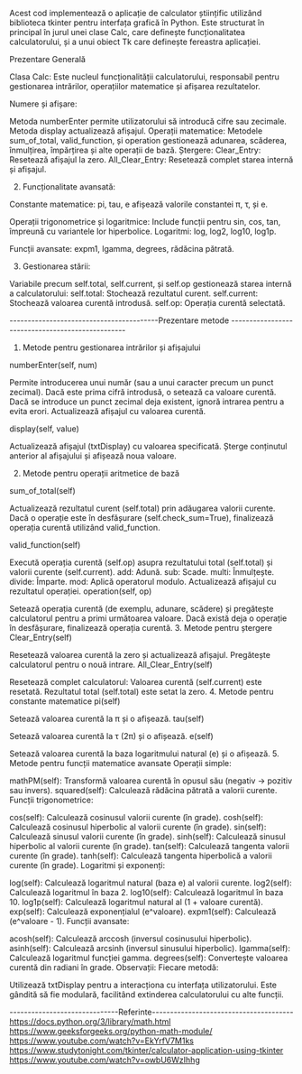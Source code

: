 Acest cod implementează o aplicație de calculator științific utilizând biblioteca tkinter pentru interfața grafică în Python. Este structurat în principal în jurul unei clase Calc, care definește funcționalitatea calculatorului, și a unui obiect Tk care definește fereastra aplicației.

Prezentare Generală

Clasa Calc:
Este nucleul funcționalității calculatorului, responsabil pentru gestionarea intrărilor, operațiilor matematice și afișarea rezultatelor.

Numere și afișare:

Metoda numberEnter permite utilizatorului să introducă cifre sau zecimale.
Metoda display actualizează afișajul.
Operații matematice:
Metodele sum_of_total, valid_function, și operation gestionează adunarea, scăderea, înmulțirea, împărțirea și alte operații de bază.
Ștergere:
Clear_Entry: Resetează afișajul la zero.
All_Clear_Entry: Resetează complet starea internă și afișajul.


2. Funcționalitate avansată:

Constante matematice:
pi, tau, e afișează valorile constantei π, τ, și e.

Operații trigonometrice și logaritmice:
Include funcții pentru sin, cos, tan, împreună cu variantele lor hiperbolice.
Logaritmi: log, log2, log10, log1p.

Funcții avansate:
expm1, lgamma, degrees, rădăcina pătrată.


3. Gestionarea stării:

Variabile precum self.total, self.current, și self.op gestionează starea internă a calculatorului:
self.total: Stochează rezultatul curent.
self.current: Stochează valoarea curentă introdusă.
self.op: Operația curentă selectată.

-----------------------------------------Prezentare metode -------------------------------------------------


1. Metode pentru gestionarea intrărilor și afișajului

numberEnter(self, num)

Permite introducerea unui număr (sau a unui caracter precum un punct zecimal).
Dacă este prima cifră introdusă, o setează ca valoare curentă.
Dacă se introduce un punct zecimal deja existent, ignoră intrarea pentru a evita erori.
Actualizează afișajul cu valoarea curentă.

display(self, value)

Actualizează afișajul (txtDisplay) cu valoarea specificată.
Șterge conținutul anterior al afișajului și afișează noua valoare.

2. Metode pentru operații aritmetice de bază

sum_of_total(self)

Actualizează rezultatul curent (self.total) prin adăugarea valorii curente.
Dacă o operație este în desfășurare (self.check_sum=True), finalizează operația curentă utilizând valid_function.

valid_function(self)

Execută operația curentă (self.op) asupra rezultatului total (self.total) și valorii curente (self.current).
add: Adună.
sub: Scade.
multi: Înmulțește.
divide: Împarte.
mod: Aplică operatorul modulo.
Actualizează afișajul cu rezultatul operației.
operation(self, op)

Setează operația curentă (de exemplu, adunare, scădere) și pregătește calculatorul pentru a primi următoarea valoare.
Dacă există deja o operație în desfășurare, finalizează operația curentă.
3. Metode pentru ștergere
Clear_Entry(self)

Resetează valoarea curentă la zero și actualizează afișajul.
Pregătește calculatorul pentru o nouă intrare.
All_Clear_Entry(self)

Resetează complet calculatorul:
Valoarea curentă (self.current) este resetată.
Rezultatul total (self.total) este setat la zero.
4. Metode pentru constante matematice
pi(self)

Setează valoarea curentă la π și o afișează.
tau(self)

Setează valoarea curentă la τ (2π) și o afișează.
e(self)

Setează valoarea curentă la baza logaritmului natural (e) și o afișează.
5. Metode pentru funcții matematice avansate
Operații simple:

mathPM(self): Transformă valoarea curentă în opusul său (negativ → pozitiv sau invers).
squared(self): Calculează rădăcina pătrată a valorii curente.
Funcții trigonometrice:

cos(self): Calculează cosinusul valorii curente (în grade).
cosh(self): Calculează cosinusul hiperbolic al valorii curente (în grade).
sin(self): Calculează sinusul valorii curente (în grade).
sinh(self): Calculează sinusul hiperbolic al valorii curente (în grade).
tan(self): Calculează tangenta valorii curente (în grade).
tanh(self): Calculează tangenta hiperbolică a valorii curente (în grade).
Logaritmi și exponenți:

log(self): Calculează logaritmul natural (baza e) al valorii curente.
log2(self): Calculează logaritmul în baza 2.
log10(self): Calculează logaritmul în baza 10.
log1p(self): Calculează logaritmul natural al (1 + valoare curentă).
exp(self): Calculează exponențialul (e^valoare).
expm1(self): Calculează (e^valoare - 1).
Funcții avansate:

acosh(self): Calculează arccosh (inversul cosinusului hiperbolic).
asinh(self): Calculează arcsinh (inversul sinusului hiperbolic).
lgamma(self): Calculează logaritmul funcției gamma.
degrees(self): Convertește valoarea curentă din radiani în grade.
Observații:
Fiecare metodă:

Utilizează txtDisplay pentru a interacționa cu interfața utilizatorului.
Este gândită să fie modulară, facilitând extinderea calculatorului cu alte funcții.




------------------------------Referinte---------------------------------------
https://docs.python.org/3/library/math.html
https://www.geeksforgeeks.org/python-math-module/
https://www.youtube.com/watch?v=EkYrfV7M1ks
https://www.studytonight.com/tkinter/calculator-application-using-tkinter
https://www.youtube.com/watch?v=owbU6WzIhhg


